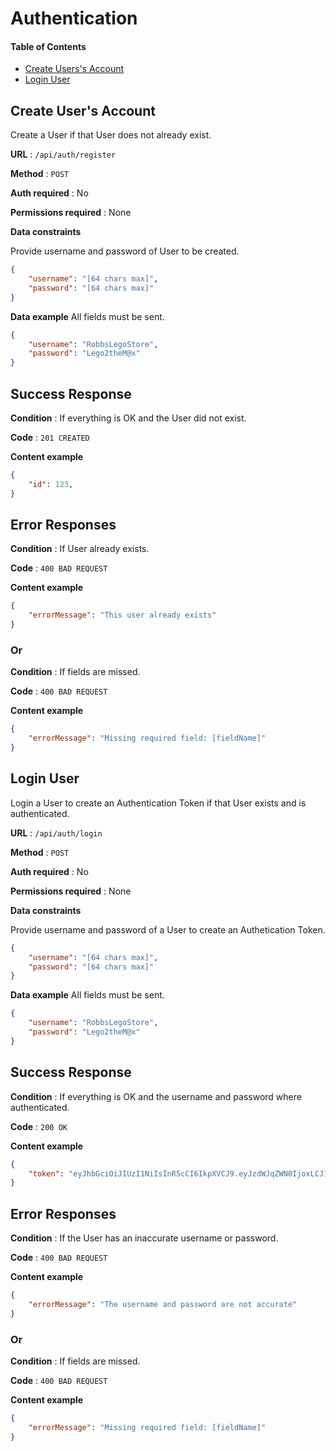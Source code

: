# Authentication

#### Table of Contents  
- [Create Users's Account](#create-users-account)
- [Login User](#login-user)

## Create User's Account

Create a User if that User does not already exist.

**URL** : `/api/auth/register`

**Method** : `POST`

**Auth required** : No

**Permissions required** : None

**Data constraints**

Provide username and password of User to be created.

```json
{
    "username": "[64 chars max]",
    "password": "[64 chars max]"
}
```

**Data example** All fields must be sent.

```json
{
    "username": "RobbsLegoStore",
    "password": "Lego2theM@x"
}
```

## Success Response

**Condition** : If everything is OK and the User did not exist.

**Code** : `201 CREATED`

**Content example**

```json
{
    "id": 123,
}
```

## Error Responses

**Condition** : If User already exists.

**Code** : `400 BAD REQUEST`

**Content example**

```json
{
    "errorMessage": "This user already exists"
}
```
### Or

**Condition** : If fields are missed.

**Code** : `400 BAD REQUEST`

**Content example**
<a name="#register"/>
```json
{
    "errorMessage": "Missing required field: [fieldName]"
}
```
## Login User

Login a User to create an Authentication Token if that User exists and is authenticated.

**URL** : `/api/auth/login`

**Method** : `POST`

**Auth required** : No

**Permissions required** : None

**Data constraints**

Provide username and password of a User to create an Authetication Token.

```json
{
    "username": "[64 chars max]",
    "password": "[64 chars max]"
}
```

**Data example** All fields must be sent.

```json
{
    "username": "RobbsLegoStore",
    "password": "Lego2theM@x"
}
```

## Success Response

**Condition** : If everything is OK and the username and password where authenticated.

**Code** : `200 OK`

**Content example**

```json
{
    "token": "eyJhbGciOiJIUzI1NiIsInR5cCI6IkpXVCJ9.eyJzdWJqZWN0IjoxLCJ1c2VybmFtRsrrA3uyU"
}
```

## Error Responses

**Condition** : If the User has an inaccurate username or password.

**Code** : `400 BAD REQUEST`

**Content example**

```json
{
    "errorMessage": "The username and password are not accurate"
}
```
### Or

**Condition** : If fields are missed.

**Code** : `400 BAD REQUEST`

**Content example**
```json
{
    "errorMessage": "Missing required field: [fieldName]"
}
```
